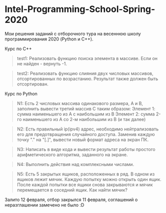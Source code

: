 # Intel-Programming-School-Spring-2020
Мои решения заданий с отборочного тура на весеннюю школу программирования 2020 (Python и C++).

Курс по C++
  > test1: 
    Реализовать функцию поиска элемента в массиве. Если он не найден - вернуть -1.

  > test2: 
    Реализовать функцию слияния двух числовых массивов, отсортированных по возрастанию. Результат также должен быть отсортирован.

Курс по Python
  > N1:
    Есть 2 числовых массива одинакового размера, A и B, заполнить вывести третий массив C таким образом:
    Элемент 1: сумма наименьшего из A c наибольшим из B
    Элемент 2: сумма 2-го наименьшего из A cо 2-м наибольшим из B
    (и так далее)

  > N2:
    Есть правильный ip(ipv4) адрес, необходимо нейтрализовать его для предотвращения случайного доступа.
    Заменив каждую точку "." на "[.]", вывести новый формат адреса на экран ПК.

  > N3:
    Написать в виде кода и вывести результат работы простого арифметического алгоритма, заданного на экране.

  > N4:
    Выполнить действия над комплексными числами.

  > N5:
    Есть 5 закрытых ящиков, расположенных в ряд. В одном из ящиков лежит мячик. Каждую попытку можно открыть один ящик.
    После каждой попытки все ящики снова закрываются и мячик перемещается в соседний ящик. Как найти мячик?

Залито 12 февраля, отбор закрылся 11 февраля, соглашений о неразглашении замечено не было :D
